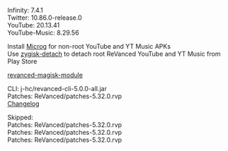 Infinity: 7.4.1  
Twitter: 10.86.0-release.0  
YouTube: 20.13.41  
YouTube-Music: 8.29.56  

Install [Microg](https://github.com/ReVanced/GmsCore/releases) for non-root YouTube and YT Music APKs  
Use [zygisk-detach](https://github.com/j-hc/zygisk-detach) to detach root ReVanced YouTube and YT Music from Play Store  

[revanced-magisk-module](https://github.com/j-hc/revanced-magisk-module)
  
CLI: j-hc/revanced-cli-5.0.0-all.jar  
Patches: ReVanced/patches-5.32.0.rvp  
[Changelog](https://github.com/ReVanced/revanced-patches/releases/tag/v5.32.0)  

Skipped:  
Patches: ReVanced/patches-5.32.0.rvp  
Patches: ReVanced/patches-5.32.0.rvp  
Patches: ReVanced/patches-5.32.0.rvp        
